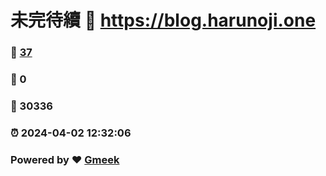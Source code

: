 # 未完待續 :link: https://blog.harunoji.one 
### :page_facing_up: [37](https://blog.harunoji.one/tag.html) 
### :speech_balloon: 0 
### :hibiscus: 30336 
### :alarm_clock: 2024-04-02 12:32:06 
### Powered by :heart: [Gmeek](https://github.com/Meekdai/Gmeek)
